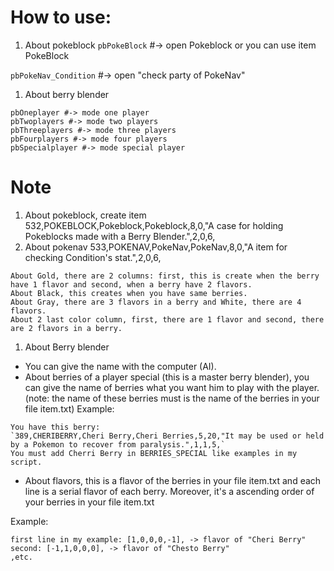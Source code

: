# How to use:
1. About pokeblock
`pbPokeBlock` #-> open Pokeblock or you can use item PokeBlock

`pbPokeNav_Condition` #-> open "check party of PokeNav"

1. About berry blender
```
pbOneplayer #-> mode one player
pbTwoplayers #-> mode two players
pbThreeplayers #-> mode three players
pbFourplayers #-> mode four players
pbSpecialplayer #-> mode special player
```
# Note
1. About pokeblock, create item
532,POKEBLOCK,Pokeblock,Pokeblock,8,0,"A case for holding Pokeblocks made with a Berry Blender.",2,0,6,
1. About pokenav
533,POKENAV,PokeNav,PokeNav,8,0,"A item for checking Condition's stat.",2,0,6,
```
About Gold, there are 2 columns: first, this is create when the berry have 1 flavor and second, when a berry have 2 flavors.
About Black, this creates when you have same berries.
About Gray, there are 3 flavors in a berry and White, there are 4 flavors.
About 2 last color column, first, there are 1 flavor and second, there are 2 flavors in a berry.
```
1. About Berry blender
* You can give the name with the computer (AI).
* About berries of a player special (this is a master berry blender), you can give the name of berries what you want him to play with the player. (note: the name of these berries must is the name of the berries in your file item.txt)
Example:
```
You have this berry:
`389,CHERIBERRY,Cheri Berry,Cheri Berries,5,20,"It may be used or held by a Pokemon to recover from paralysis.",1,1,5,`
You must add Cherri Berry in BERRIES_SPECIAL like examples in my script.
```
* About flavors, this is a flavor of the berries in your file item.txt and each line is a serial flavor of each berry.
Moreover, it's a ascending order of your berries in your file item.txt

Example:
```
first line in my example: [1,0,0,0,-1], -> flavor of "Cheri Berry"
second: [-1,1,0,0,0], -> flavor of "Chesto Berry"
,etc.
```